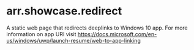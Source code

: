 # arr.showcase.redirect
A static web page that redirects deeplinks to Windows 10 app. For more information on app URI visit https://docs.microsoft.com/en-us/windows/uwp/launch-resume/web-to-app-linking
